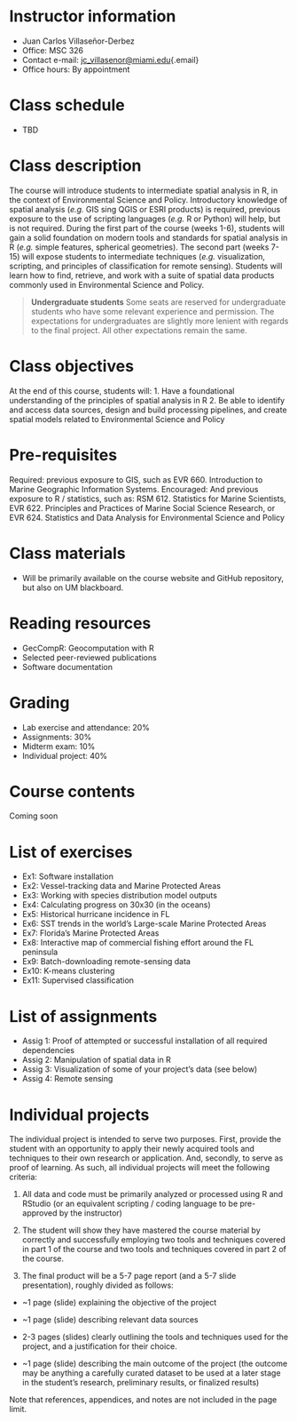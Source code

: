 # Instructor information

-   Juan Carlos Villaseñor-Derbez
-   Office: MSC 326
-   Contact e-mail: [jc_villasenor\@miami.edu](mailto:jc_villasenor@miami.edu){.email}
-   Office hours: By appointment

# Class schedule

-   TBD

# Class description

The course will introduce students to intermediate spatial analysis in R, in the context of
Environmental Science and Policy. Introductory knowledge of spatial analysis (*e.g.* GIS sing QGIS
or ESRI products) is required, previous exposure to the use of scripting languages (*e.g.* R or
Python) will help, but is not required. During the first part of the course (weeks 1-6), students
will gain a solid foundation on modern tools and standards for spatial analysis in R (*e.g.* simple
features, spherical geometries). The second part (weeks 7-15) will expose students to intermediate
techniques (*e.g.* visualization, scripting, and principles of classification for remote sensing).
Students will learn how to find, retrieve, and work with a suite of spatial data products commonly
used in Environmental Science and Policy.

> **Undergraduate students** Some seats are reserved for undergraduate students who have some
> relevant experience and permission. The expectations for undergraduates are slightly more lenient
> with regards to the final project. All other expectations remain the same.

# Class objectives

At the end of this course, students will: 1. Have a foundational understanding of the principles of
spatial analysis in R 2. Be able to identify and access data sources, design and build processing
pipelines, and create spatial models related to Environmental Science and Policy

# Pre-requisites

Required: previous exposure to GIS, such as EVR 660. Introduction to Marine Geographic Information
Systems. Encouraged: And previous exposure to R / statistics, such as: RSM 612. Statistics for
Marine Scientists, EVR 622. Principles and Practices of Marine Social Science Research, or EVR 624.
Statistics and Data Analysis for Environmental Science and Policy

# Class materials

-   Will be primarily available on the course website and GitHub repository, but also on UM
    blackboard.

# Reading resources

-   GecCompR: Geocomputation with R
-   Selected peer-reviewed publications
-   Software documentation

# Grading

-   Lab exercise and attendance: 20%
-   Assignments: 30%
-   Midterm exam: 10%
-   Individual project: 40%

# Course contents
Coming soon

# List of exercises

-   Ex1: Software installation
-   Ex2: Vessel-tracking data and Marine Protected Areas
-   Ex3: Working with species distribution model outputs
-   Ex4: Calculating progress on 30x30 (in the oceans)
-   Ex5: Historical hurricane incidence in FL
-   Ex6: SST trends in the world’s Large-scale Marine Protected Areas
-   Ex7: Florida’s Marine Protected Areas
-   Ex8: Interactive map of commercial fishing effort around the FL peninsula
-   Ex9: Batch-downloading remote-sensing data
-   Ex10: K-means clustering
-   Ex11: Supervised classification

# List of assignments

-   Assig 1: Proof of attempted or successful installation of all required dependencies
-   Assig 2: Manipulation of spatial data in R
-   Assig 3: Visualization of some of your project’s data (see below)
-   Assig 4: Remote sensing

# Individual projects

The individual project is intended to serve two purposes. First, provide the student with an
opportunity to apply their newly acquired tools and techniques to their own research or application.
And, secondly, to serve as proof of learning. As such, all individual projects will meet the
following criteria:

1.  All data and code must be primarily analyzed or processed using R and RStudio (or an equivalent
    scripting / coding language to be pre-approved by the instructor)

2.  The student will show they have mastered the course material by correctly and successfully
    employing two tools and techniques covered in part 1 of the course and two tools and techniques
    covered in part 2 of the course.

3.  The final product will be a 5-7 page report (and a 5-7 slide presentation), roughly divided as
    follows:

-   \~1 page (slide) explaining the objective of the project

-   \~1 page (slide) describing relevant data sources

-   2-3 pages (slides) clearly outlining the tools and techniques used for the project, and a
    justification for their choice.

-   \~1 page (slide) describing the main outcome of the project (the outcome may be anything a
    carefully curated dataset to be used at a later stage in the student’s research, preliminary
    results, or finalized results)

Note that references, appendices, and notes are not included in the page limit.
